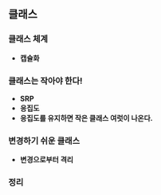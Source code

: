 ## 클래스

### 클래스 체계

- __캡슐화__

### 클래스는 작아야 한다!

- __SRP__
- __응집도__
- __응집도를 유지하면 작은 클래스 여럿이 나온다.__

### 변경하기 쉬운 클래스

- __변경으로부터 격리__

### 정리



